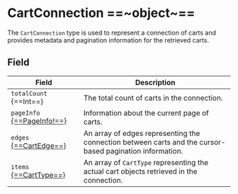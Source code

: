 # CartConnection ==~object~==

The `CartConnection` type is used to represent a connection of carts and provides metadata and pagination information for the retrieved carts. 

## Field

| Field                                                            | Description                                                                                                            |
|------------------------------------------------------------------|------------------------------------------------------------------------------------------------------------------------|
| `totalCount` {==Int==}                                           | The total count of carts in the connection.                                                                            |
| `pageInfo` [{==PageInfo!==}](../../Catalog/objects/PageInfo.md)  | Information about the current page of carts.                                                                           |
| `edges`  [{==CartEdge==}](cart-edge.md)                          | An array of edges representing the connection between carts and the cursor-based pagination information.               |
| `items`  [{==CartType==}](cart-type.md)                          | An array of `CartType` representing the actual cart objects retrieved in the connection.                               |

